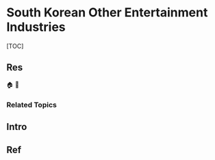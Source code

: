 # South Korean Other Entertainment Industries

[TOC]



## Res
🏠 
🚧 


### Related Topics



## Intro



## Ref

